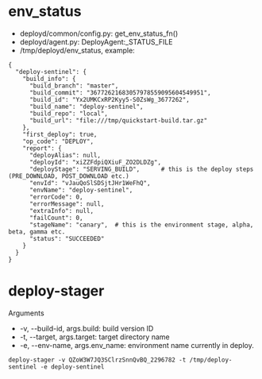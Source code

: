 # env_status
* deployd/common/config.py: get_env_status_fn()
* deployd/agent.py: DeployAgent:_STATUS_FILE
* /tmp/deployd/env_status, example:
```
{
  "deploy-sentinel": {
    "build_info": {
      "build_branch": "master",
      "build_commit": "36772621683057978559095604549951",
      "build_id": "Yx2UMKCxRP2Kyy5-S0ZsWg_3677262",
      "build_name": "deploy-sentinel",
      "build_repo": "local",
      "build_url": "file:///tmp/quickstart-build.tar.gz"
    },
    "first_deploy": true,
    "op_code": "DEPLOY",
    "report": {
      "deployAlias": null,
      "deployId": "xiZZFdpiQXiuF_ZO2DLDZg",
      "deployStage": "SERVING_BUILD",      # this is the deploy steps (PRE_DOWNLOAD, POST_DOWNLOAD etc.)
      "envId": "vJauQoSlSDSjtJHr1WeFhQ",
      "envName": "deploy-sentinel",
      "errorCode": 0,
      "errorMessage": null,
      "extraInfo": null,
      "failCount": 0,
      "stageName": "canary",  # this is the environment stage, alpha, beta, gamma etc.
      "status": "SUCCEEDED"
    }
  }
}

```

# deploy-stager
Arguments
* -v, --build-id, args.build: build version ID
* -t, --target, args.target: target directory name
* -e, --env-name, args.env_name: environment name currently in deploy.
```
deploy-stager -v QZoW3W7JQ3SClrzSnnQvBQ_2296782 -t /tmp/deploy-sentinel -e deploy-sentinel
```
